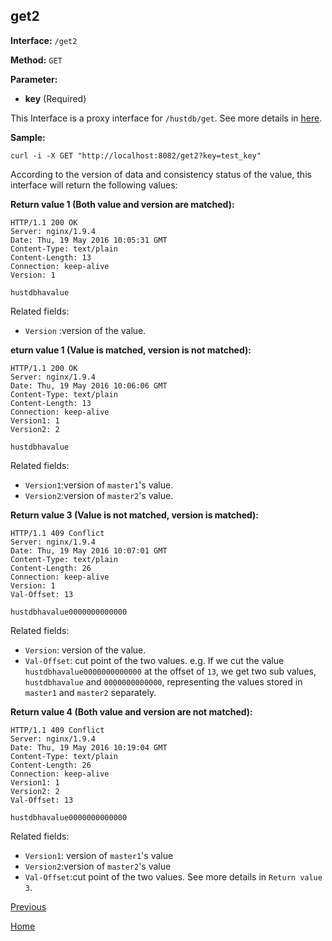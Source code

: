 ## get2 ##

**Interface:** `/get2`

**Method:** `GET`

**Parameter:** 

*  **key** (Required)  

This Interface is a proxy interface for `/hustdb/get`. See more details in [here](../hustdb/hustdb/get.md).  

**Sample:**

    curl -i -X GET "http://localhost:8082/get2?key=test_key"

According to the version of data and consistency status of the value, this interface will return the following values: 

**Return value 1 (Both value and version are matched):**

    HTTP/1.1 200 OK
    Server: nginx/1.9.4
    Date: Thu, 19 May 2016 10:05:31 GMT
    Content-Type: text/plain
    Content-Length: 13
    Connection: keep-alive
    Version: 1
    
    hustdbhavalue

Related fields:
  
* `Version` :version of the value.

**eturn value 1 (Value is matched, version is not matched):**

    HTTP/1.1 200 OK
    Server: nginx/1.9.4
    Date: Thu, 19 May 2016 10:06:06 GMT
    Content-Type: text/plain
    Content-Length: 13
    Connection: keep-alive
    Version1: 1
    Version2: 2
    
    hustdbhavalue

Related fields: 

* `Version1`:version of `master1`'s value. 
* `Version2`:version of `master2`'s value.

**Return value 3 (Value is not matched, version is matched):**

    HTTP/1.1 409 Conflict
    Server: nginx/1.9.4
    Date: Thu, 19 May 2016 10:07:01 GMT
    Content-Type: text/plain
    Content-Length: 26
    Connection: keep-alive
    Version: 1
    Val-Offset: 13
    
    hustdbhavalue0000000000000

Related fields:

* `Version`: version of the value.  
* `Val-Offset`: cut point of the two values. e.g. If we cut the value `hustdbhavalue0000000000000` at the offset of `13`, we get two sub values, `hustdbhavalue` and `0000000000000`, representing the values stored in `master1` and `master2` separately.

**Return value 4 (Both value and version are not matched):**

    HTTP/1.1 409 Conflict
    Server: nginx/1.9.4
    Date: Thu, 19 May 2016 10:19:04 GMT
    Content-Type: text/plain
    Content-Length: 26
    Connection: keep-alive
    Version1: 1
    Version2: 2
    Val-Offset: 13
    
    hustdbhavalue0000000000000

Related fields:

* `Version1`: version of `master1`'s value
* `Version2`:version of `master2`'s value
* `Val-Offset`:cut point of the two values. See more details in `Return value 3`.  

[Previous](../ha.md)

[Home](../../index.md)